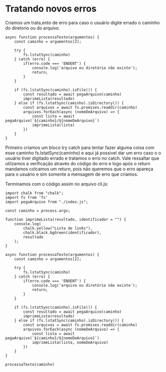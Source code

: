 # Tratando novos erros

Criamos um trata,ento de erro para caso o usuário digite errado o caminho do diretorio ou do arquivo.

    async function processaTexto(argumentos) {
        const caminho = argumentos[2];

        try {
            fs.lstatSync(caminho)
        } catch (erro) {
            if(erro.code === 'ENOENT') {
                console.log('arquivo ou diretório não existe');
                return;
            }
        }

        if (fs.lstatSync(caminho).isFile()) {
            const resultado = await pegaArquivo(caminho)
            imprimeLista(resultado)
        } else if (fs.lstatSync(caminho).isDirectory()) {
            const arquivos = await fs.promises.readdir(caminho)
            arquivos.forEach(async (nomeDeArquivo) => {
                const lista = await pegaArquivo(`${caminho}/${nomeDeArquivo}`)
                imprimeLista(lista)
            })
        }
    }

Primeiro criamos um bloco try catch para tentar fazer alguma coisa com esse caminho fs.lstatSync(caminho) e aqui já possivel dar um erro caso o o usuário tiver digitado errado e tratamos o erro no catch. Vale ressaltar que utilzamos a verificação através do código do erro e logo após o return mandamos colcamos um return, pois não queremos que o erro apareça para o usuário e sim somente a mensagem de erro que criamos.

Terminamos com o código assim no arquivo cli.js:

    import chalk from "chalk";
    import fs from 'fs'
    import pegaArquivo from "./index.js";

    const caminho = process.argv;

    function imprimeLista(resultado, identificador = "") {
        console.log(
            chalk.yellow("Lista de links"),
            chalk.black.bgGreen(identificador),
            resultado
        );
    }

    async function processaTexto(argumentos) {
        const caminho = argumentos[2];

        try {
            fs.lstatSync(caminho)
        } catch (erro) {
            if(erro.code === 'ENOENT') {
                console.log('arquivo ou diretório não existe');
                return;
            }
        }

        if (fs.lstatSync(caminho).isFile()) {
            const resultado = await pegaArquivo(caminho)
            imprimeLista(resultado)
        } else if (fs.lstatSync(caminho).isDirectory()) {
            const arquivos = await fs.promises.readdir(caminho)
            arquivos.forEach(async (nomeDeArquivo) => {
                const lista = await pegaArquivo(`${caminho}/${nomeDeArquivo}`)
                imprimeLista(lista, nomeDeArquivo)
            })
        }
    }

    processaTexto(caminho)
